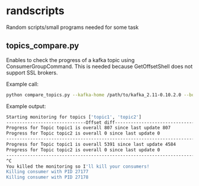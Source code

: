 # randscripts
Random scripts/small programs needed for some task

## topics_compare.py 

Enables to check the progress of a kafka topic using ConsumerGroupCommand. This is needed because GetOffsetShell does not support SSL brokers.

Example call:

```bash
python compare_topics.py --kafka-home /path/to/kafka_2.11-0.10.2.0 --bootstrap-server  some-kafka-broker.ch:9093 --command-config consumer.properties --group kafka-console-group --topics topic1 topic2
```

Example output:

```bash
Starting monitoring for topics ['topic1', 'topic2']
------------------------------Offset diff------------------------------
Progress for Topic topic1 is overall 807 since last update 807
Progress for Topic topic2 is overall 0 since last update 0
-----------------------------------------------------------------------
Progress for Topic topic1 is overall 5391 since last update 4584
Progress for Topic topic2 is overall 0 since last update 0
-----------------------------------------------------------------------
^C
You killed the monitoring so I'll kill your consumers!
Killing consumer with PID 27177
Killing consumer with PID 27178
```
